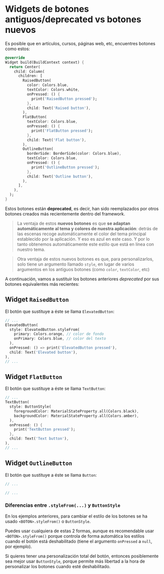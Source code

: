 # Widgets de botones antiguos/deprecated vs botones nuevos

Es posible que en artículos, cursos, páginas web, etc, encuentres botones como estos:

```dart
@override
Widget build(BuildContext context) {
  return Center(
    child: Column(
      children: [
        RaisedButton(
          color: Colors.blue,
          textColor: Colors.white,
          onPressed: () {
            print('RaisedButton pressed');
          },
          child: Text('Raised button'),
        ),
        FlatButton(
          textColor: Colors.blue,
          onPressed: () {
            print('FlatButton pressed');
          },
          child: Text('Flat button'),
        ),
        OutlineButton(
          borderSide: BorderSide(color: Colors.blue),
          textColor: Colors.blue,
          onPressed: () {
            print('OutlineButton pressed');
          },
          child: Text('Outline button'),
        ),
      ],
    ),
  );
}
```

Estos botones están **deprecated**, es decir, han sido reemplazados por otros botones creados más recientemente dentro del framework.

> La ventaja de estos **nuevos botones** es que **se adaptan automáticamente al tema y colores de nuestra aplicación**: detrás de las escenas recoge automáticamente el color del tema principal establecido por la aplicación. Y eso es azul en este caso. Y por lo tanto obtenemos automáticamente este estilo que está en línea con nuestro tema. 

> Otra ventaja de estos nuevos botones es que, para personalizarlos, solo tiene un argumento llamado `style`, en lugar de varios argumentos en los antiguos botones (como `color`, `textColor`, etc)

A continuación, vamos a sustituir los botones anteriores *deprecated* por sus botones equivalentes más recientes:

## Widget `RaisedButton`

El botón que sustituye a éste se llama `ElevatedButton`:

```dart
// ...
ElevatedButton(
  style: ElevatedButton.styleFrom(
    primary: Colors.orange, // color de fondo
    onPrimary: Colors.blue, // color del texto
  ),
  onPressed: () => print('ElevatedButton pressed'),
  child: Text('Elevated button'),
),
// ...
```

## Widget `FlatButton`

El botón que sustituye a éste se llama `TextButton`:

```dart
// ...
TextButton(
  style: ButtonStyle(
    foregroundColor: MaterialStateProperty.all(Colors.black),
    backgroundColor: MaterialStateProperty.all(Colors.amber),
  ),
  onPressed: () {
    print('TextButton pressed');
  },
  child: Text('Text button'),
),
// ...
```

## Widget `OutlineButton`

El botón que sustituye a éste se llama `Button`:

```dart
// ...

// ...
```

### Diferencias entre `.styleFrom(...)` y `ButtonStyle`

En los ejemplos anteriores, para cambiar el estilo de los botones se ha usado `<BOTON>.styleFrom()` o `ButtonStyle`.

Puedes usar cualquiera de estas 2 formas, aunque es recomendable usar `<BOTON>.styleFrom()` porque controla de forma automática los estilos cuando el botón está deshabilitado (tiene el argumento `onPressed` a `null`, por ejemplo).

Si quieres tener una personalización total del botón, entonces posiblemente sea mejor usar `ButtonStyle`, porque permite más libertad a la hora de personalizar los botones cuando esté deshabilitado.